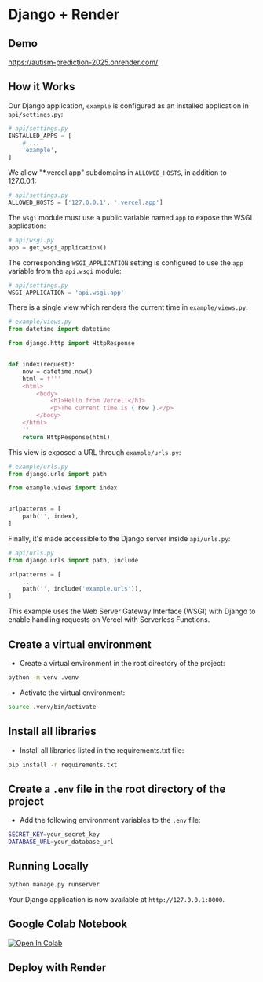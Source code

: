# Django + Render

## Demo

https://autism-prediction-2025.onrender.com/

## How it Works

Our Django application, `example` is configured as an installed application in `api/settings.py`:

```python
# api/settings.py
INSTALLED_APPS = [
    # ...
    'example',
]
```

We allow "\*.vercel.app" subdomains in `ALLOWED_HOSTS`, in addition to 127.0.0.1:

```python
# api/settings.py
ALLOWED_HOSTS = ['127.0.0.1', '.vercel.app']
```

The `wsgi` module must use a public variable named `app` to expose the WSGI application:

```python
# api/wsgi.py
app = get_wsgi_application()
```

The corresponding `WSGI_APPLICATION` setting is configured to use the `app` variable from the `api.wsgi` module:

```python
# api/settings.py
WSGI_APPLICATION = 'api.wsgi.app'
```

There is a single view which renders the current time in `example/views.py`:

```python
# example/views.py
from datetime import datetime

from django.http import HttpResponse


def index(request):
    now = datetime.now()
    html = f'''
    <html>
        <body>
            <h1>Hello from Vercel!</h1>
            <p>The current time is { now }.</p>
        </body>
    </html>
    '''
    return HttpResponse(html)
```

This view is exposed a URL through `example/urls.py`:

```python
# example/urls.py
from django.urls import path

from example.views import index


urlpatterns = [
    path('', index),
]
```

Finally, it's made accessible to the Django server inside `api/urls.py`:

```python
# api/urls.py
from django.urls import path, include

urlpatterns = [
    ...
    path('', include('example.urls')),
]
```

This example uses the Web Server Gateway Interface (WSGI) with Django to enable handling requests on Vercel with Serverless Functions.

## Create a virtual environment

- Create a virtual environment in the root directory of the project:

```bash
python -m venv .venv
```

- Activate the virtual environment:

```bash
source .venv/bin/activate
```

## Install all libraries

- Install all libraries listed in the requirements.txt file:

```bash
pip install -r requirements.txt
```

## Create a `.env` file in the root directory of the project

- Add the following environment variables to the `.env` file:

```bash
SECRET_KEY=your_secret_key
DATABASE_URL=your_database_url
```

## Running Locally

```bash
python manage.py runserver
```

Your Django application is now available at `http://127.0.0.1:8000`.

## Google Colab Notebook

[![Open In Colab](https://colab.research.google.com/assets/colab-badge.svg)](https://colab.research.google.com/drive/1WW-IxgT9LA3Nf52Tiu29kcGeC-Du8jew?usp=sharing)

## Deploy with Render


